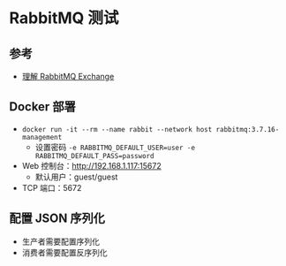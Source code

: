 # RabbitMQ 测试

## 参考
- [理解 RabbitMQ Exchange](https://zhuanlan.zhihu.com/p/37198933)

## Docker 部署
- `docker run -it --rm --name rabbit --network host rabbitmq:3.7.16-management`
  - 设置密码 `-e RABBITMQ_DEFAULT_USER=user -e RABBITMQ_DEFAULT_PASS=password`
- Web 控制台：http://192.168.1.117:15672 
  - 默认用户：guest/guest
- TCP 端口：5672

## 配置 JSON 序列化
- 生产者需要配置序列化
- 消费者需要配置反序列化
